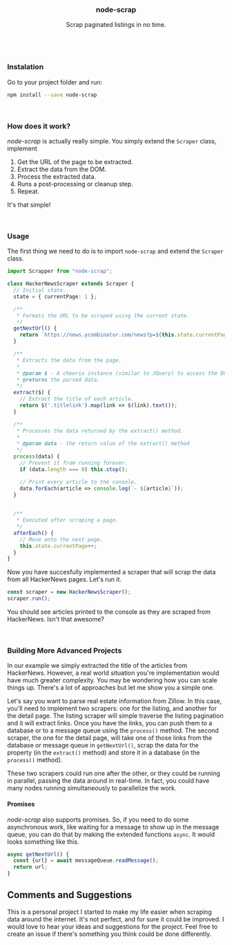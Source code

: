<h3 align="center">node-scrap</h3>
<p align="center">Scrap paginated listings in no time.</p>
<h1></h1>

&nbsp;
### Instalation

Go to your project folder and run:

```sh
npm install --save node-scrap
```

&nbsp;
### How does it work?

_node-scrap_ is actually really simple. You simply extend the `Scraper` class, implement 

1. Get the URL of the page to be extracted.
2. Extract the data from the DOM.
3. Process the extracted data.
4. Runs a post-processing or cleanup step.
5. Repeat.

It's that simple!

&nbsp;
### Usage

The first thing we need to do is to import `node-scrap` and extend the `Scraper` class.

```typescript
import Scrapper from "node-scrap";

class HackerNewsScraper extends Scraper {
  // Initial state.
  state = { currentPage: 1 };

  /**
   * Formats the URL to be scraped using the current state.
   */
  getNextUrl() {
    return `https://news.ycombinator.com/news?p=${this.state.currentPage}`;
  }

  /**
   * Extracts the data from the page.
   *
   * @param $ - A cheerio instance (similar to JQuery) to access the DOM.
   * @returns the parsed data.
   */
  extract($) {
    // Extract the title of each article.
    return $('.titlelink').map(link => $(link).text());
  }

  /**
   * Processes the data returned by the extract() method.
   *  
   * @param data - the return value of the extract() method
   */
  process(data) {
    // Prevent it from running forever.
    if (data.length === 0) this.stop(); 

    // Print every article to the console.
    data.forEach(article => console.log(`- ${article}`));
  }

  
  /**
   * Executed after scraping a page.
   */
  afterEach() {
    // Move onto the next page.
    this.state.currentPage++;
  }
}
```

Now you have succesfully implemented a scraper that will scrap the data from all HackerNews pages. Let's run it.

```typescript
const scraper = new HackerNewsScraper();
scraper.run();
```

You should see articles printed to the console as they are scraped from HackerNews. Isn't that awesome? 

&nbsp;
### Building More Advanced Projects
In our example we simply extracted the title of the articles from HackerNews. However, a real world situation you're implementation would have much greater complexity. You may be wondering how you can scale things up. There's a lot of approaches but let me show you a simple one.

Let's say you want to parse real estate information from Zillow. In this case, you'll need to implement two scrapers: one for the listing, and another for the detail page. The listing scraper will simple traverse the listing pagination and it will extract links. Once you have the links, you can push them to a database or to a message queue using the `process()` method. The second scraper, the one for the detail page, will take one of those links from the database or message queue in `getNextUrl()`, scrap the data for the property (in the `extract()` method) and store it in a database (in the `process()` method).

These two scrapers could run one after the other, or they could be running in parallel, passing the data around in real-time. In fact, you could have many nodes running simultaneously to parallelize the work.

#### Promises
_node-scrap_ also supports promises. So, if you need to do some asynchronous work, like waiting for a message to show up in the message queue, you can do that by making the extended functions `async`. It would looks something like this.

```typescript
async getNextUrl() {
  const {url} = await messageQueue.readMessage();
  return url;
}
```

## Comments and Suggestions
This is a personal project I started to make my life easier when scraping data around the internet. It's not perfect, and for sure it could be improved. I would love to hear your ideas and suggestions for the project. Feel free to create an issue if there's something you think could be done differently.
